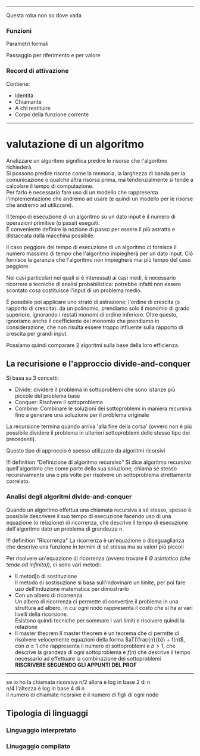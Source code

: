 
--- 

Questa roba non so dove vada 

### Funzioni

Parametri formali

Passaggio per riferimento e per valore

### Record di attivazione

Contiene: 

- Identità
- Chiamante 
- A chi restituire
- Corpo della funzione corrente

---


# valutazione di un algoritmo

Analizzare un algoritmo significa predire le risorse che l'algoritmo richiederà.  
Si possono predire risorse come la memoria, la larghezza di banda per la comunicazione o qualche altra risorsa prima, ma tendenzialmente si tende a calcolare il tempo di computazione.  
Per farlo è necessario fare uso di un modello che rappresenta l'implementazione che andremo ad usare (e quindi un modello per le risorse che andremo ad utilizzare).  

Il tempo di esecuzione di un algoritmo su un dato input è il numero di operazioni primitive (o passi) eseguiti.  
È conveniente definire la nozione di passo per essere il più astratta e distaccata dalla macchina possibile.  

Il caso peggiore del tempo di esecuzione di un algoritmo ci fornisce il numero massimo di tempo che l'algoritmo impiegherà per un dato input. Ciò fornisce la garanzia che l'algoritmo non impiegherà mai più tempo del caso peggiore.  

Nei casi particolari nei quali si è interessati ai casi medi, è necessario ricorrere a tecniche di analisi probabilistica: potrebbe infatti non essere scontato cosa costituisce l'input di un problema medio.  

È possibile poi applicare uno strato di astrazione: l'ordine di crescita (o rapporto di crescita): da un polinomio, prendiamo solo il monomio di grado superiore, ignorando i restati monomi di ordine inferiore. Oltre questo, ignoriamo anche il coefficiente del monomio che prendiamo in considerazione, che non risulta essere troppo influente sulla rapporto di crescita per grandi input.  

Possiamo quindi comparare 2 algoritmi sulla base della loro efficienza.  

## La recurisione e l'approccio divide-and-conquer

Si basa su 3 concetti:

- Divide: dividere il problema in sottoproblemi che sono istanze più piccole del problema base
- Conquer: Risolvere il sottoproblema
- Combine: Combinare le soluzioni dei sottoproblemi in maniera recursiva fino a generare una soluzione per il problema originale

La recursione termina quando arriva 'alla fine della corsa' (ovvero non è più possibile dividere il problema in ulteriori sottoproblemi dello stesso tipo dei precedenti).  

Questo tipo di approccio è spesso utilizzato da algoritmi ricorsivi

!!! definition "Definizione di algoritmo recursivo"
    Si dice algoritmo recursivo quell'algoritmo che come parte della sua soluzione, chiama sé stesso recursivamente una o più volte per risolvere un sottoproblema strettamente correlato. 

### Analisi degli algoritmi divide-and-conquer

Quando un algoritmo effettua una chiamata recursiva a sé stesso, spesso è possibile descrivere il suo tempo di esecuzione facendo uso di una equazione (o relazione) di ricorrenza, che descrive il tempo di esecuzione dell'algoritmo dato un problema di grandezza n.  

!!! definition "Ricorrenza"
    La ricorrenza è un'equazione o diseguaglianza che descrive una funzione in termini di sé stessa ma su valori più piccoli

Per risolvere un'equazione di ricorrenza (ovvero trovare il $\Theta$ asintotico _(che tende ad infinito)_), ci sono vari metodi:

- Il metod[o di sostituzione  
    Il metodo di sostisuzione si basa sull'indovinare un limite, per poi fare uso dell'induzione matematica per dimostrarlo 
- Con un albero di ricorrenza  
    Un albero di ricorrenza ci permette di convertire il problema in una struttura ad albero, in cui ogni nodo rappresenta il costo che si ha ai vari livelli della ricorsione.  
    Esistono quindi tecniche per sommare i vari limiti e risolvere quindi la relazione
- Il master theorem
    Il master theorem è un teorema che ci permtte di risolvere velocemente equazioni della forma $aT(\frac{n}{b}) + f(n)$, con $a \geq 1$ che rappresenta il numero di sottoproblemi e $b > 1$, che descrive la grandeza di ogni sottoproblema e $f(n)$ che descrive il tempo necessario ad effettuare la combinazione dei sottoproblemi  
    **RISCRIVERE SEGUENDO GLI APPUNTI DEL PROF**

---

se io ho la chiamata ricorsiva n/2 allora è log in base 2 di n  
n/4 l'altezza è log in base 4 di n  
il numero di chiamate ricorsive è il numero di figli di ogni nodo  



## Tipologia di linguaggi
### Linguaggio interpretato
### Linugaggio compilato
